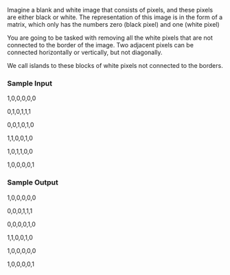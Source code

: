 Imagine a blank and white image that consists of pixels, 
and these pixels are either black or white. The representation 
of this image is in the form of a matrix, which only has 
the numbers zero (black pixel) and one (white pixel)

You are going to be tasked with removing all the white pixels 
that are not connected to the border of the image. Two adjacent 
pixels can be connected horizontally or vertically, but not 
diagonally. 

We call islands to these blocks of white pixels not connected to the borders.

### Sample Input


1,0,0,0,0,0

0,1,0,1,1,1

0,0,1,0,1,0

1,1,0,0,1,0

1,0,1,1,0,0

1,0,0,0,0,1


### Sample Output

1,0,0,0,0,0

0,0,0,1,1,1

0,0,0,0,1,0

1,1,0,0,1,0

1,0,0,0,0,0

1,0,0,0,0,1